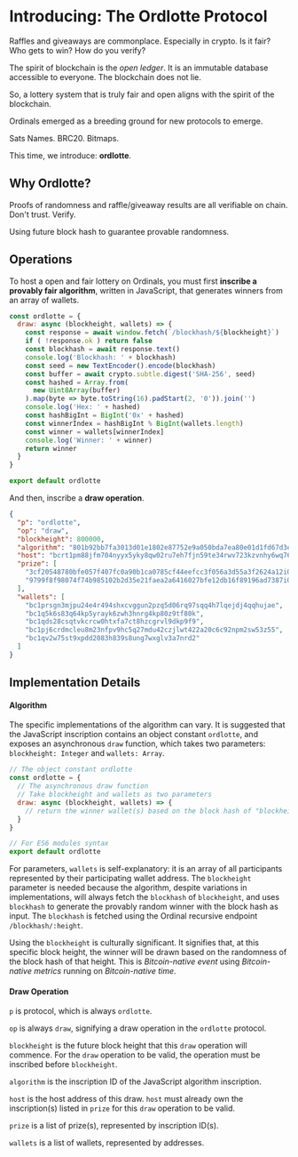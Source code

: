 # Introducing: The Ordlotte Protocol

Raffles and giveaways are commonplace. Especially in crypto. Is it fair? Who gets to win? How do you verify?

The spirit of blockchain is the *open ledger*. It is an immutable database accessible to everyone. The blockchain does not lie.

So, a lottery system that is truly fair and open aligns with the spirit of the blockchain.

Ordinals emerged as a breeding ground for new protocols to emerge.

Sats Names. BRC20. Bitmaps.

This time, we introduce: **ordlotte**.

## Why Ordlotte?

Proofs of randomness and raffle/giveaway results are all verifiable on chain. Don't trust. Verify.

Using future block hash to guarantee provable randomness. 

## Operations

To host a open and fair lottery on Ordinals, you must first **inscribe a provably fair algorithm**, written in JavaScript, that generates winners from an array of wallets.

```javascript
const ordlotte = {
  draw: async (blockheight, wallets) => {
    const response = await window.fetch(`/blockhash/${blockheight}`)
    if ( !response.ok ) return false
    const blockhash = await response.text()
    console.log('Blockhash: ' + blockhash)
    const seed = new TextEncoder().encode(blockhash)
    const buffer = await crypto.subtle.digest('SHA-256', seed)
    const hashed = Array.from(
      new Uint8Array(buffer)
    ).map(byte => byte.toString(16).padStart(2, '0')).join('')
    console.log('Hex: ' + hashed)
    const hashBigInt = BigInt('0x' + hashed)
    const winnerIndex = hashBigInt % BigInt(wallets.length)
    const winner = wallets[winnerIndex]
    console.log('Winner: ' + winner)
    return winner
  }
}

export default ordlotte
```

And then, inscribe a **draw operation**.

```JSON
{
  "p": "ordlotte",
  "op": "draw",
  "blockheight": 800000,
  "algorithm": "801b92bb7fa3013d01e1802e87752e9a050bda7ea80e01d1fd67d3eecc01b7dci0",
  "host": "bcrt1pm88jfm704nyyx5yky8qw02ru7eh7fjn59te34rwv723kzvnhy6wq76ljl5",
  "prize": [
    "3cf20548780bfe057f407fc0a90b1ca0785cf44eefcc3f056a3d55a3f2624a12i0",
    "9799f8f98074f74b985102b2d35e21faea2a6416027bfe12db16f89196ad7387i0"
  ],
  "wallets": [
    "bc1prsgn3mjpu24e4r494shxcvggun2pzq5d06rq97sqq4h7lqejdj4qqhujae",
    "bc1q5k6s83q64kp5yrayk6zwh3hnrg4kp80z9tf80k",
    "bc1qds28csqtvkcrcw0htxfa7ct8hzcgrvl9dkp9f9",
    "bc1pj6crdmcleu8m23nfpv9hc5q27mdu42czjlwt422a20c6c92npm2sw53z55",
    "bc1qv2w75st9xpdd2083h839s8ung7wxglv3a7nrd2"
  ]
}
```

## Implementation Details

#### Algorithm

The specific implementations of the algorithm can vary. It is suggested that the JavaScript inscription contains an object constant `ordlotte`, and exposes an asynchronous `draw` function, which takes two parameters: `blockheight: Integer` and `wallets: Array`.

```javascript
// The object constant ordlotte
const ordlotte = {
  // The asynchronous draw function
  // Take blockheight and wallets as two parameters
  draw: async (blockheight, wallets) => {
    // return the winner wallet(s) based on the block hash of "blockheight"
  }
}

// For ES6 modules syntax
export default ordlotte
```

For parameters, `wallets` is self-explanatory: it is an array of all participants represented by their participating wallet address. The `blockheight` parameter is needed because the algorithm, despite variations in implementations, will always fetch the `blockhash` of `blockheight`, and uses `blockhash` to generate the provably random winner with the block hash as input. The `blockhash` is fetched using the Ordinal recursive endpoint `/blockhash/:height`.

Using the `blockheight` is culturally significant. It signifies that, at this specific block height, the winner will be drawn based on the randomness of the block hash of that height. This is _Bitcoin-native event_ using *Bitcoin-native metrics* running on _Bitcoin-native time_.

#### Draw Operation

`p` is protocol, which is always `ordlotte`.

`op` is always `draw`, signifying a draw operation in the `ordlotte` protocol.

`blockheight` is the future block height that this `draw` operation will commence. For the `draw` operation to be valid, the operation must be inscribed before `blockheight`.

`algorithm` is the inscription ID of the JavaScript algorithm inscription.

`host` is the host address of this draw. `host` must already own the inscription(s) listed in `prize` for this `draw` operation to be valid.

`prize` is a list of prize(s), represented by inscription ID(s).

`wallets` is a list of wallets, represented by addresses.

